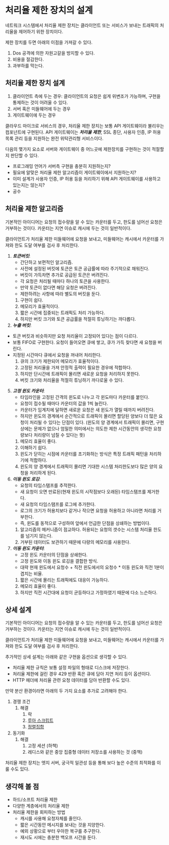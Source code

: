 처리율 제한 장치의 설계
=

네트워크 시스템에서 처리율 제한 장치는 클라이언트 또는 서비스가 보내는 트래픽의 처리율을 제어하기 위한 장치이다.

제한 장치를 두면 아래의 이점을 가져갈 수 있다.

1. Dos 공격에 의한 자원고갈을 방지할 수 있다.
2. 비용을 절감한다.
3. 과부하를 막는다.

처리율 제한 장치 설계
-
1. 클라이언트 측에 두는 경우: 클라이언트의 요청은 쉽게 위변조가 가능하며, 구현을 통제하는 것이 어려울 수 있다.
2. 서버 혹은 미들웨어에 두는 경우
3. 게이트웨이에 두는 경우

클라우드 마이크로 서비스의 경우, 처리율 제한 장치는 보통 API 게이트웨이라 불리우는 컴포넌트에 구현된다.
API 게이트웨이는 ***처리율 제한***, SSL 종단, 사용자 인증, IP 허용 목록 관리 등을 지원하는 완전 위탁관리형 서비스이다.

다음의 몇가지 요소로 서버와 게이트웨이 중 어느곳에 제한장치를 구현하는 것이 적절할지 판단할 수 있다.
- 프로그래밍 언어가 서버측 구현을 충분히 지원하는지?
- 필요에 알맞은 처리율 제한 알고리즘이 게이트웨이에서 지원하는지?
- 이미 설계가 사용자 인증, IP 허용 등을 처리하기 위해 API 게이트웨이를 사용하고 있는지는 않는지?
- 공수

처리율 제한 알고리즘
-

기본적인 아이디어는 요청의 접수량을 알 수 있는 카운터를 두고, 한도를 넘어선 요청은 거부하는 것이다. 카운터는 지연 이슈로 캐시에 두는 것이 일반적이다.

클라이언트가 처리율 제한 미들웨어에 요청을 보내고, 미들웨어는 캐시에서 카운터를 가져와 한도 도달 여부를 검사 후 처리한다.

1. ***토큰버킷***:
    - 간단하고 보편적인 알고리즘.
    - 사전에 설정된 버킷에 토큰은 토큰 공급률에 따라 주기적으로 채워진다.
    - 버킷이 가득차면 추가로 공급된 토큰은 버려진다.
    - 각 요청은 처리될 때마다 하나의 토큰을 사용한다.
    - 만약 토큰이 없다면 해당 요청은 버려진다.
    - 제한하려는 사항에 따라 별도의 버킷을 둔다.
   1. 구현이 쉽다.
   2. 메모리가 효율적이다.
   3. 짧은 시간에 집중되는 트래픽도 처리 가능하다.
   4. 하지만 버킷 크기와 토큰 공급률을 적절히 튜닝하기는 까다롭다.
3. ***누출 버킷***:
 - 토큰 버킷과 비슷하지만 요청 처리율이 고정되어 있다는 점이 다르다.
 - 보통 FIFO로 구현한다. 요청이 들어오면 큐에 쌓고, 큐가 가득 찾다면 새 요청을 버린다.
 - 지정된 시간마다 큐에서 요청을 꺼내어 처리한다.
   1. 큐의 크기가 제한되어 메모리가 효율적이다.
   2. 고정된 처리율을 가져 안정적 출력이 필요한 경우에 적합하다.
   3. 하지만 단시간에 트래픽이 몰리면 새로운 요청을 처리하지 못한다.
   4. 버킷 크기와 처리율을 적절히 튜닝하기 까다로울 수 있다.
5. ***고정 윈도 카운터***:
   - 타임라인을 고정된 간격의 윈도로 나누고 각 윈도마다 카운터를 붙인다.
   - 요청이 접수될 때마다 카운터의 값을 1씩 늘린다.
   - 카운터가 임계치에 달하면 새로운 요청은 새 윈도가 열릴 때까지 버려진다.
   - 하지만 윈도의 경계에서 순간적으로 트래픽이 몰리면 할당된 양보다 더 많은 요청이 처리될 수 있다는 단점이 있다. (윈도의 양 경계에서 트래픽이 몰리면, 구현 상에는 문제가 없으나 엄밀한 의미에서는 의도한 제한 시간동안의 생각한 요청량보다 처리량이 넘칠 수 있다는 뜻)
   1. 메모리 효율이 좋다.
   2. 이해하기 쉽다.
   3. 윈도가 닫히는 시점에 카운터를 초기화하는 방식은 특정 트래픽 패턴을 처리하기에 적합하다.
   4. 윈도의 양 경계에서 트래픽이 몰리면 기대한 시스템 처리한도보다 많은 양의 요청을 처리하게 된다.
7. ***이동 윈도 로깅***:
   - 요청의 타임스탬프를 추적한다.
   - 새 요청이 오면 만료된(현재 윈도의 시작점보다 오래된) 타임스탬프를 제거한다.
   - 새 요청의 타임스탬프를 로그에 추가한다.
   - 로그의 크기가 허용치보다 같거나 작으면 요청을 허용하고 아니라면 처리를 거부한다.
   - 즉, 윈도를 동적으로 구성하여 앞에서 언급한 단점을 상쇄하는 방법이다.
   1. 알고리즘의 메커니즘이 점교하다. 허용되는 요청의 갯수는 시스템 처리율 한도를 넘기지 않는다.
   2. 거부된 데이터도 보관하기 때문에 다량의 메모리를 사용한다.
9. ***이동 윈도 카운터***:
   - 고정 윈도 카운터의 단점을 상쇄한다.
   - 고정 윈도와 이동 윈도 로깅을 결합한 방식.
   - 대략 현재 윈도에서 요청수 + 직전 윈도에서의 요청수 * 이동 윈도와 직전 1분이 겹치는 비율.
   1. 짧은 시간에 몰리는 트래픽에도 대응이 가능하다.
   2. 메모리 효율이 좋다.
   3. 하지만 직전 시간대에 요청이 균등하다고 가정하였기 때문에 다소 느슨하다. 

상세 설계
-
기본적인 아이디어는 요청의 접수량을 알 수 있는 카운터를 두고, 한도를 넘어선 요청은 거부하는 것이다. 카운터는 지연 이슈로 캐시에 두는 것이 일반적이다.

클라이언트가 처리율 제한 미들웨어에 요청을 보내고, 미들웨어는 캐시에서 카운터를 가져와 한도 도달 여부를 검사 후 처리한다.

추가적인 상세 설계는 아래와 같은 구현을 옵션으로 생각할 수 있다.

- 처리율 제한 규칙은 보통 설정 파일의 형태로 디스크에 저장한다.
- 처리율 제한에 걸린 경우 429 반환 혹은 큐에 담아 지연 처리 등이 옵션이다.
- HTTP 헤더에 처리율 관련 요청 데이터를 담아 반환할 수도 있다.

만약 분산 환경이라면 아래의 두 가지 요소를 추가로 고려해야 한다.

1. 경쟁 조건
   1. 해결
      1. 락
      2. [루아 스크립트](https://ko.wikipedia.org/wiki/%EB%A3%A8%EC%95%84_(%ED%94%84%EB%A1%9C%EA%B7%B8%EB%9E%98%EB%B0%8D_%EC%96%B8%EC%96%B4))
      3. [정렬집합](https://velog.io/@hgs-study/redis-sorted-set)
2. 동기화
   1. 해결
      1. 고정 세션 (하책)
      2. 레디스와 같은 중앙 집중형 데이터 저장소를 사용하는 것 (중책)

처리율 제한 장치는 엣지 서버, 궁극적 일관성 등을 통해 보다 높은 수준의 최적화를 이룰 수도 있다.

생각해 볼 점
-
- 하드/소프트 처리율 제한
- 다양한 계층에서의 처리율 제한
- 처리율 제한을 회피하는 방법
  - 캐시를 사용해 요청자체를 줄인다.
  - 짧은 시간동안 메시지를 보내는 것을 지양한다.
  - 예외 상황으로 부터 우아한 복구를 추구한다.
  - 재시도 시에는 충분한 백오프 시간을 둔다.



